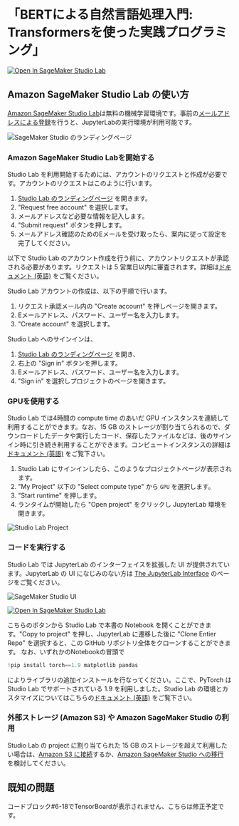 # 「BERTによる自然言語処理入門: Transformersを使った実践プログラミング」

[![Open In SageMaker Studio Lab](https://studiolab.sagemaker.aws/studiolab.svg)](https://studiolab.sagemaker.aws/import/github/stockmarkteam/bert-book/blob/master/Chapter4.ipynb)

## Amazon SageMaker Studio Lab の使い方

[Amazon SageMaker Studio Lab](https://studiolab.sagemaker.aws/)は無料の機械学習環境です。事前の[メールアドレスによる登録](https://studiolab.sagemaker.aws/requestAccount)を行うと、JupyterLabの実行環境が利用可能です。

![SageMaker Studio のランディングページ](https://docs.aws.amazon.com/sagemaker/latest/dg/images/studio-lab-landing.png)

### Amazon SageMaker Studio Labを開始する
Studio Lab を利用開始するためには、アカウントのリクエストと作成が必要です。アカウントのリクエストはこのように行います。

1. [Studio Lab のランディングページ](https://studiolab.sagemaker.aws/) を開きます。
1. "Request free account" を選択します。
1. メールアドレスなど必要な情報を記入します。
1. "Submit request" ボタンを押します。
1. メールアドレス確認のためのEメールを受け取ったら、案内に従って設定を完了してください。

以下で Studio Lab のアカウント作成を行う前に、アカウントリクエストが承認される必要があります。リクエストは 5 営業日以内に審査されます。詳細は[ドキュメント (英語)](https://docs.aws.amazon.com/sagemaker/latest/dg/studio-lab-onboard.html) をご覧ください。

Studio Lab アカウントの作成は、以下の手順で行います。
1. リクエスト承認メール内の "Create account" を押しページを開きます。
1. Eメールアドレス、パスワード、ユーザー名を入力します。
1. "Create account" を選択します。

Studio Lab へのサインインは、
1. [Studio Lab のランディングページ](https://studiolab.sagemaker.aws/) を開き、
1. 右上の "Sign in" ボタンを押します。
1. Eメールアドレス、パスワード、ユーザー名を入力します。
1. "Sign in" を選択しプロジェクトのページを開きます。

### GPUを使用する
Studio Lab では4時間の compute time のあいだ GPU インスタンスを連続して利用することができます。なお、15 GB のストレージが割り当てられるので、ダウンロードしたデータや実行したコード、保存したファイルなどは、後のサインイン時に引き続き利用することができます。コンピュートインスタンスの詳細は[ドキュメント (英語)](https://docs.aws.amazon.com/sagemaker/latest/dg/studio-lab-overview.html#studio-lab-overview-project-compute) をご覧下さい。
1. Studio Lab にサインインしたら、このようなプロジェクトページが表示されます。
1. "My Project" 以下の "Select compute type" から `GPU` を選択します。
1. "Start runtime" を押します。
1. ランタイムが開始したら "Open project" をクリックし JupyterLab 環境を開きます。

![Studio Lab Project](https://docs.aws.amazon.com/sagemaker/latest/dg/images/studio-lab-overview.png)

### コードを実行する
Studio Lab では JupyterLab のインターフェイスを拡張した UI が提供されています。JupyterLab の UI になじみのない方は [The JupyterLab Interface](https://jupyterlab.readthedocs.io/en/latest/user/interface.html) のページをご覧ください。

![SageMaker Studio UI](https://docs.aws.amazon.com/sagemaker/latest/dg/images/studio-lab-ui.png)

[![Open In SageMaker Studio Lab](https://studiolab.sagemaker.aws/studiolab.svg)](https://studiolab.sagemaker.aws/import/github/stockmarkteam/bert-book/blob/master/Chapter4.ipynb)

こちらのボタンから Studio Lab で本書の Notebook を開くことができます。"Copy to project" を押し、JupyterLab に遷移した後に "Clone Entier Repo" を選択すると、この GitHub リポジトリ全体をクローンすることができます。
なお、いずれかのNotebookの冒頭で 
```Python
!pip install torch==1.9 matplotlib pandas 
``` 
によりライブラリの追加インストールを行なってください。ここで、PyTorch は Studio Lab でサポートされている 1.9 を利用しました。Studio Lab の環境とカスタマイズについてはこちらの[ドキュメント (英語)](https://docs.aws.amazon.com/sagemaker/latest/dg/studio-lab-use-manage.html) をご覧下さい。

### 外部ストレージ (Amazon S3) や Amazon SageMaker Studio の利用
Studio Lab の project に割り当てられた 15 GB のストレージを超えて利用したい場合は、[Amazon S3 に接続](https://docs.aws.amazon.com/sagemaker/latest/dg/studio-lab-use-external.html#studio-lab-use-external-s3)するか、[Amazon SageMaker Studio への移行](https://docs.aws.amazon.com/sagemaker/latest/dg/studio-lab-use-migrate.html) を検討してください。

## 既知の問題

コードブロック#6-18でTensorBoardが表示されません、こちらは修正予定です。
